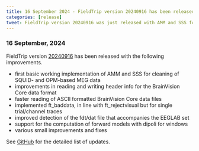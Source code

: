 ```yaml
---
title: 16 September 2024 - FieldTrip version 20240916 has been released
categories: [release]
tweet: FieldTrip version 20240916 was just released with AMM and SSS for OPM data, improved BrainVision Core format support, a new ft_daddata function and various fixes. See http://www.fieldtriptoolbox.org/#16-september-2024
---
```


### 16 September, 2024

FieldTrip version [20240916](http://github.com/fieldtrip/fieldtrip/releases/tag/20240916) has been released with the following improvements.

- first basic working implementation of AMM and SSS for cleaning of SQUID- and OPM-based MEG data
- improvements in reading and writing header info for the BrainVision Core data format
- faster reading of ASCII formatted BrainVision Core data files
- implemented ft_baddata, in line with ft_rejectvisual but for single trial/channel traces
- improved detection of the fdt/dat file that accompanies the EEGLAB set
- support for the computation of forward models with dipoli for windows
- various small improvements and fixes

See [GitHub](https://github.com/fieldtrip/fieldtrip/compare/20240731...20240916) for the detailed list of updates.
